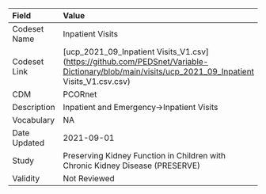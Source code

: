 |Field        |Value                                                                         |
|:------------|:-----------------------------------------------------------------------------|
|Codeset Name |Inpatient Visits                                                              |
|Codeset Link |[ucp_2021_09_Inpatient Visits_V1.csv](https://github.com/PEDSnet/Variable-Dictionary/blob/main/visits/ucp_2021_09_Inpatient Visits_V1.csv.csv)|
|CDM          |PCORnet                                                                       |
|Description  |Inpatient and Emergency->Inpatient Visits                                     |
|Vocabulary   |NA                                                                            |
|Date Updated |2021-09-01                                                                    |
|Study        |Preserving Kidney Function in Children with Chronic Kidney Disease (PRESERVE) |
|Validity     |Not Reviewed                                                                  |
